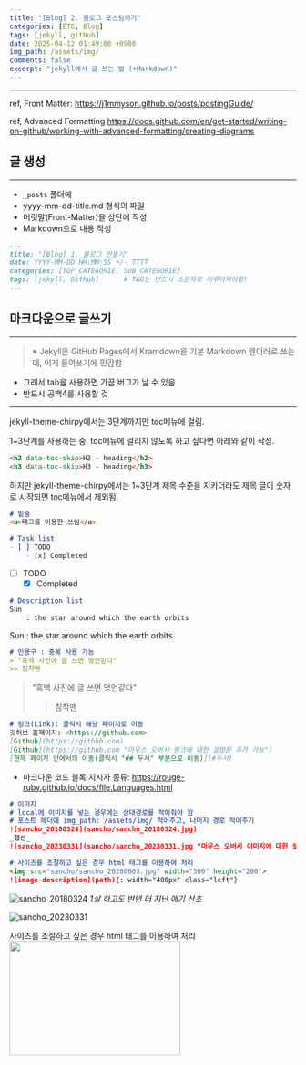 ```yaml
---
title: "[Blog] 2. 블로그 포스팅하기"
categories: [ETC, Blog]
tags: [jekyll, github]
date: 2025-04-12 01:49:00 +0900
img_path: /assets/img/
comments: false
excerpt: "jekyll에서 글 쓰는 법 (+Markdown)"
---
```

---
ref, Front Matter: <https://j1mmyson.github.io/posts/postingGuide/>

ref, Advanced Formatting <https://docs.github.com/en/get-started/writing-on-github/working-with-advanced-formatting/creating-diagrams>

## 글 생성
---
- `_posts` 폴더에
- yyyy-mm-dd-title.md 형식의 파일
- 머릿말(Front-Matter)을 상단에 작성
- Markdown으로 내용 작성

```markdown
---
title: "[Blog] 1. 블로그 만들기"
date: YYYY-MM-DD HH:MM:SS +/- TTTT
categories: [TOP_CATEGORIE, SUB_CATEGORIE]
tags: [jekyll, Github]		# TAG는 반드시 소문자로 이루어져야함!
---
```

## 마크다운으로 글쓰기
---

> ※ Jekyll은 GitHub Pages에서 Kramdown을 기본 Markdown 렌더러로 쓰는데, 이게 들여쓰기에 민감함
- 그래서 tab을 사용하면 가끔 버그가 날 수 있음
- 반드시 공백4를 사용할 것

---
jekyll-theme-chirpy에서는 3단계까지만 toc메뉴에 걸림.

1~3단계를 사용하는 중, toc메뉴에 걸리지 않도록 하고 싶다면 아래와 같이 작성.
```markdown
<h2 data-toc-skip>H2 - heading</h2>
<h3 data-toc-skip>H3 - heading</h3>
```
하지만 jekyll-theme-chirpy에서는 1~3단계 제목 수준을 지키더라도 제목 글이 숫자로 시작되면 toc메뉴에서 제외됨.

```markdown
# 밑줄
<u>태그를 이용한 쓰임</u> 
```

```markdown
# Task list
- [ ] TODO
    - [x] Completed
```
- [ ] TODO
    - [x] Completed

```markdown
# Description list
Sun
    : the star around which the earth orbits
```
Sun
    : the star around which the earth orbits

```markdown
# 인용구 : 중복 사용 가능
> "흑백 사진에 글 쓰면 명언같다"
>> 침착맨
```
> "흑백 사진에 글 쓰면 명언같다"
>> 침착맨

```markdown
# 링크(Link): 클릭시 해당 페이지로 이동
깃허브 홈페이지: <https://github.com>
[Github](https://github.com)
[Github](https://github.com "마우스 오버시 링크에 대한 설명문 추가 가능")
[현재 페이지 안에서의 이동(클릭시 "## 두서" 부분으로 이동)](#두서)
```
- 마크다운 코드 블록 지시자 종류: <https://rouge-ruby.github.io/docs/file.Languages.html>

```markdown
# 이미지
# local에 이미지를 넣는 경우에는 상대경로를 적어줘야 함
# 포스트 헤더에 img_path: /assets/img/ 적어주고, 나머지 경로 적어주기
![sancho_20180324](sancho/sancho_20180324.jpg)
_캡션_
![sancho_20230331](sancho/sancho_20230331.jpg "마우스 오버시 이미지에 대한 설명문 추가 가능")

# 사이즈를 조절하고 싶은 경우 html 태그를 이용하여 처리  
<img src="sancho/sancho_20200603.jpg" width="300" height="200"> 
![image-description](path){: width="400px" class="left"}

```
![sancho_20180324](sancho/sancho_20180324.jpg)
_1살 하고도 반년 더 지난 애기 산초_

![sancho_20230331](sancho/sancho_20230331.jpg "3월의 철쭉과 산초")

사이즈를 조절하고 싶은 경우 html 태그를 이용하여 처리  
<img src="sancho/sancho_20200603.jpg" width="300" height="200"> 